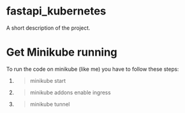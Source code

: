 # fastapi_kubernetes

A short description of the project.

# Get Minikube running

To run the code on minikube (like me) you have to follow these steps:

1. > minikube start
2. > minikube addons enable ingress
3. > minikube tunnel
